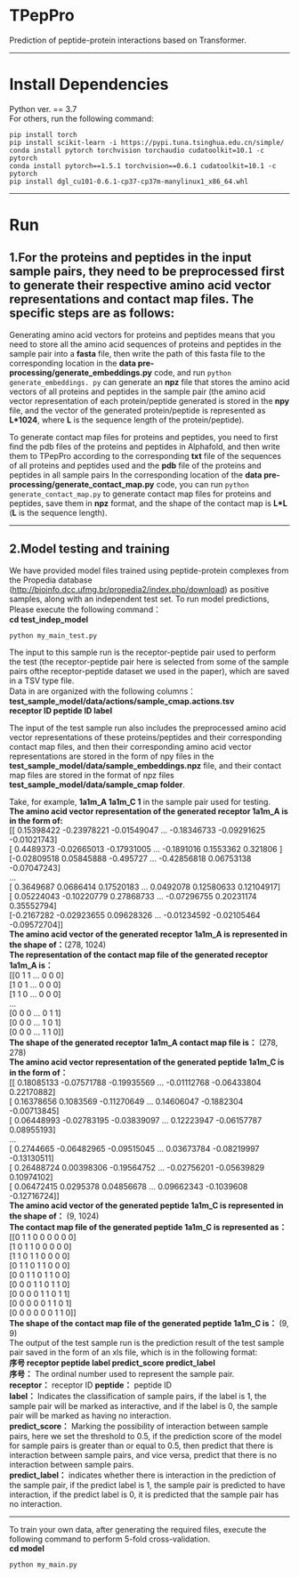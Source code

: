 # TPepPro
Prediction of peptide-protein interactions based on Transformer.
***
# Install Dependencies
Python ver. == 3.7  
For others, run the following command:   
```
pip install torch
pip install scikit-learn -i https://pypi.tuna.tsinghua.edu.cn/simple/
conda install pytorch torchvision torchaudio cudatoolkit=10.1 -c pytorch
conda install pytorch==1.5.1 torchvision==0.6.1 cudatoolkit=10.1 -c pytorch
pip install dgl_cu101-0.6.1-cp37-cp37m-manylinux1_x86_64.whl 

```
***
# Run
## 1.For the proteins and peptides in the input sample pairs, they need to be preprocessed first to generate their respective amino acid vector representations and contact map files. The specific steps are as follows:  
Generating amino acid vectors for proteins and peptides means that you need to store all the amino acid sequences of proteins and peptides in the sample pair into a **fasta** file, then write the path of this fasta file to the corresponding location in the **data pre-processing/generate_embeddings.py** code, and run ```python generate_embeddings. py``` can generate an **npz** file that stores the amino acid vectors of all proteins and peptides in the sample pair (the amino acid vector representation of each protein/peptide generated is stored in the **npy** file, and the vector of the generated protein/peptide is represented as **L*1024**, where **L** is the sequence length of the protein/peptide).

To generate contact map files for proteins and peptides, you need to first find the pdb files of the proteins and peptides in Alphafold, and then write them to TPepPro according to the corresponding **txt** file of the sequences of all proteins and peptides used and the **pdb** file of the proteins and peptides in all sample pairs
In the corresponding location of the **data pre-processing/generate_contact_map.py** code, you can run ```python generate_contact_map.py``` to generate contact map files for proteins and peptides, save them in **npz** format, and the shape of the contact map is **L*L** (**L** is the sequence length).

***
## 2.Model testing and training
We have provided model files trained using peptide-protein complexes from the Propedia database (http://bioinfo.dcc.ufmg.br/propedia2/index.php/download) as positive samples, along with an independent test set. 
To run model predictions, Please execute the following command：  
**cd test_indep_model**
```
python my_main_test.py
```
The input to this sample run is the receptor-peptide pair used to perform the test (the receptor-peptide pair here is selected from some of the sample pairs ofthe receptor-peptide dataset we used in the paper), which are saved in a TSV type file.  
Data in are organized with the following columns：**test_sample_model/data/actions/sample_cmap.actions.tsv**  
**receptor ID  peptide ID  label**   

The input of the test sample run also includes the preprocessed amino acid vector representations of these proteins/peptides and their corresponding contact map files, and then their corresponding amino acid vector representations are stored in the form of npy files in the **test_sample_model/data/sample_embeddings.npz** file, and their contact map files are stored in the format of npz files **test_sample_model/data/sample_cmap folder**.  

Take, for example, **1a1m_A 1a1m_C 1** in the sample pair used for testing.  
**The amino acid vector representation of the generated receptor 1a1m_A is in the form of:**   
[[ 0.15398422 -0.23978221 -0.01549047 ... -0.18346733 -0.09291625
  -0.01021743]  
 [ 0.4489373  -0.02665013 -0.17931005 ... -0.1891016   0.1553362
   0.321806  ]  
 [-0.02809518  0.05845888 -0.495727   ... -0.42856818  0.06753138
  -0.07047243]  
 ...  
 [ 0.3649687   0.0686414   0.17520183 ...  0.0492078   0.12580633
   0.12104917]  
 [ 0.05224043 -0.10220779  0.27868733 ... -0.07296755  0.20231174
   0.35552794]  
 [-0.2167282  -0.02923655  0.09628326 ... -0.01234592 -0.02105464
  -0.09572704]]    
**The amino acid vector of the generated receptor 1a1m_A is represented in the shape of：**(278, 1024)  
**The representation of the contact map file of the generated receptor 1a1m_A is：**  
[[0 1 1 ... 0 0 0]  
 [1 0 1 ... 0 0 0]  
 [1 1 0 ... 0 0 0]  
 ...  
 [0 0 0 ... 0 1 1]  
 [0 0 0 ... 1 0 1]  
 [0 0 0 ... 1 1 0]]   
**The shape of the generated receptor 1a1m_A contact map file is：** (278, 278)  
**The amino acid vector representation of the generated peptide 1a1m_C is in the form of：**    
[[ 0.18085133 -0.07571788 -0.19935569 ... -0.01112768 -0.06433804
   0.22170882]  
 [ 0.16378656  0.1083569  -0.11270649 ...  0.14606047 -0.1882304
  -0.00713845]  
 [ 0.06448993 -0.02783195 -0.03839097 ...  0.12223947 -0.06157787
   0.08955193]  
 ...  
 [ 0.2744665  -0.06482965 -0.09515045 ...  0.03673784 -0.08219997
  -0.13130511]  
 [ 0.26488724  0.00398306 -0.19564752 ... -0.02756201 -0.05639829
   0.10974102]  
 [ 0.06472415  0.0295378   0.04856678 ...  0.09662343 -0.1039608
  -0.12716724]]  
**The amino acid vector of the generated peptide 1a1m_C is represented in the shape of：** (9, 1024)  
**The contact map file of the generated peptide 1a1m_C is represented as：**  
[[0 1 1 0 0 0 0 0 0]  
 [1 0 1 1 0 0 0 0 0]  
 [1 1 0 1 1 0 0 0 0]  
 [0 1 1 0 1 1 0 0 0]  
 [0 0 1 1 0 1 1 0 0]  
 [0 0 0 1 1 0 1 1 0]  
 [0 0 0 0 1 1 0 1 1]  
 [0 0 0 0 0 1 1 0 1]  
 [0 0 0 0 0 0 1 1 0]]  
**The shape of the contact map file of the generated peptide 1a1m_C is：** (9, 9)  
The output of the test sample run is the prediction result of the test sample pair saved in the form of an xls file, which is in the following format:  
**序号    receptor	peptide	label	predict_score	predict_label**  
**序号：** The ordinal number used to represent the sample pair.    
**receptor：** receptor ID
**peptide：** peptide ID   
**label：** Indicates the classification of sample pairs, if the label is 1, the sample pair will be marked as interactive, and if the label is 0, the sample pair will be marked as having no interaction.   
**predict_score：** Marking the possibility of interaction between sample pairs, here we set the threshold to 0.5, if the prediction score of the model for sample pairs is greater than or equal to 0.5, then predict that there is interaction between sample pairs, and vice versa, predict that there is no interaction between sample pairs.   
**predict_label：** indicates whether there is interaction in the prediction of the sample pair, if the predict label is 1, the sample pair is predicted to have interaction, if the predict label is 0, it is predicted that the sample pair has no interaction. 
***
To train your own data, after generating the required files, execute the following command to perform 5-fold cross-validation.  
**cd model**
```
python my_main.py
```
